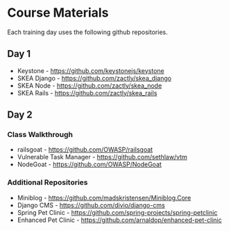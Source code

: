 # Course Materials

Each training day uses the following github repositories.

## Day 1

* Keystone - https://github.com/keystonejs/keystone
* SKEA Django - https://github.com/zactly/skea_django
* SKEA Node - https://github.com/zactly/skea_node
* SKEA Rails - https://github.com/zactly/skea_rails

## Day 2

### Class Walkthrough

* railsgoat - https://github.com/OWASP/railsgoat
* Vulnerable Task Manager - https://github.com/sethlaw/vtm
* NodeGoat - https://github.com/OWASP/NodeGoat

### Additional Repositories

* Miniblog - https://github.com/madskristensen/Miniblog.Core
* Django CMS - https://github.com/divio/django-cms
* Spring Pet Clinic - https://github.com/spring-projects/spring-petclinic
* Enhanced Pet Clinic - https://github.com/arnaldop/enhanced-pet-clinic
